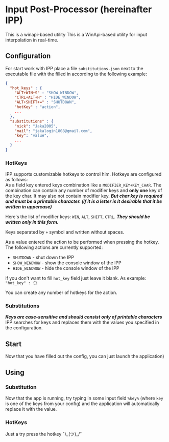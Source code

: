 # Input Post-Processor (hereinafter IPP)

This is a winapi-based utility This is a WinApi-based utility for input interpolation in real-time.


## Configuration

For start work with IPP place a file ```substitutions.json``` next to the executable file
with the filled in according to the following example:
```json
{
  "hot_keys" : {
    "ALT+WIN+S" : "SHOW_WINDOW",
    "CTRL+ALT+H" : "HIDE_WINDOW",
    "ALT+SHIFT+=" : "SHUTDOWN",
    "hotKey" : "action",
    ...
  },
  "substitutions" : {
    "nick": "Jaka2005",
    "mail": "jakalogin1808@gmail.com",
    "key": "value",
    ...
  }
}
```

### HotKeys
IPP supports customizable hotkeys to control him.
Hotkeys are configured as follows:  
As a field key entered keys combination like a `MODIFIER_KEY+KEY_CHAR`.
The combination can contain any number of modifier keys and **only one** key of the key char.
It may also not contain modifier key. ***But char key is required and must be a printable character.
(if it is a letter is it desirable that it be written in uppercase)***

Here's the list of modifier keys: `WIN`, `ALT`, `SHIFT`, `CTRL`.
***They should be written only in this form.***

Keys separated by `+` symbol and written without spaces.


As a value entered the action to be performed when pressing the hotkey.
The following actions are currently supported:
 * `SHUTDOWN` - shut down the IPP
 * `SHOW_WINDWOW` - show the console window of the IPP
 * `HIDE_WINDWOW` - hide the console window of the IPP

if you don't want to fill `hot_key` field just leave it blank.
As example: `"hot_key" : {}` 

You can create any number of hotkeys for the action.

### Substitutions
***Keys are case-sensitive and should consist only of printable characters***
IPP searches for keys and replaces them with the values you specified in the configuration.

## Start
Now that you have filled out the config, you can just launch the application)

## Using
### Substitution
Now that the app is running, try typing in some input field ```%key%``` (where ```key``` is one of the keys from your config) and the application will automatically replace it with the value.

### HotKeys
Just a try press the hotkey ¯\\\_(ツ)_/¯
